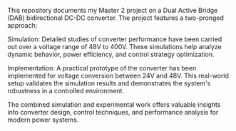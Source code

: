 This repository documents my Master 2 project on a Dual Active Bridge (DAB) bidirectional DC-DC converter. The project features a two-pronged approach:

Simulation: Detailed studies of converter performance have been carried out over a voltage range of 48V to 400V. These simulations help analyze dynamic behavior, power efficiency, and control strategy optimization.

Implementation: A practical prototype of the converter has been implemented for voltage conversion between 24V and 48V. This real-world setup validates the simulation results and demonstrates the system's robustness in a controlled environment.

The combined simulation and experimental work offers valuable insights into converter design, control techniques, and performance analysis for modern power systems.
